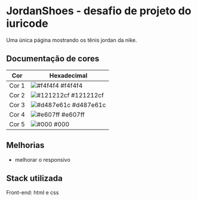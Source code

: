 
# JordanShoes - desafio de projeto do iuricode

Uma única página mostrando os tênis jordan da nike.
 

## Documentação de cores

| Cor               | Hexadecimal                                                |
| ----------------- | ---------------------------------------------------------------- |
| Cor 1     | ![#f4f4f4](https://via.placeholder.com/10/f4f4f4?text=+) #f4f4f4|
| Cor 2       | ![#121212cf](https://via.placeholder.com/10/121212cf?text=+) #121212cf |
| Cor 3      | ![#d487e61c](https://via.placeholder.com/10/d487e61c?text=+) #d487e61c |
| Cor 4       | ![#e607ff](https://via.placeholder.com/10/e607ff?text=+) #e607ff |
| Cor 5      | ![#000](https://via.placeholder.com/10/000?text=+) #000 |



## Melhorias

- melhorar o responsivo


## Stack utilizada

Front-end: html e css



